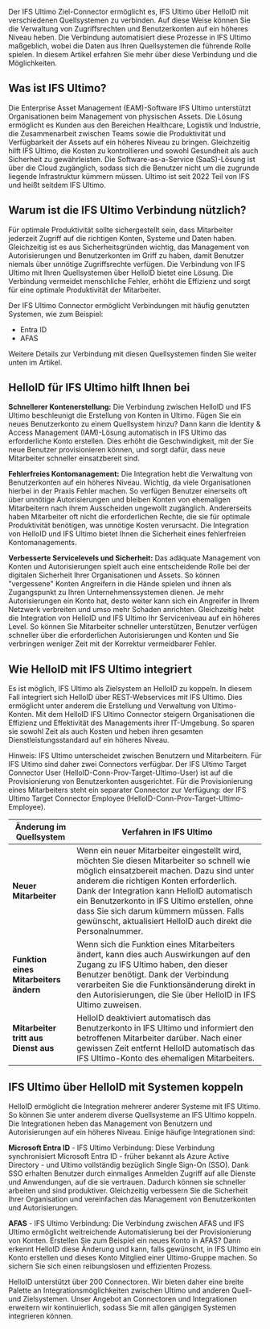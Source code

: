 Der IFS Ultimo Ziel-Connector ermöglicht es, IFS Ultimo über HelloID mit verschiedenen Quellsystemen zu verbinden. Auf diese Weise können Sie die Verwaltung von Zugriffsrechten und Benutzerkonten auf ein höheres Niveau heben. Die Verbindung automatisiert diese Prozesse in IFS Ultimo maßgeblich, wobei die Daten aus Ihren Quellsystemen die führende Rolle spielen. In diesem Artikel erfahren Sie mehr über diese Verbindung und die Möglichkeiten.

## Was ist IFS Ultimo?

Die Enterprise Asset Management (EAM)-Software IFS Ultimo unterstützt Organisationen beim Management von physischen Assets. Die Lösung ermöglicht es Kunden aus den Bereichen Healthcare, Logistik und Industrie, die Zusammenarbeit zwischen Teams sowie die Produktivität und Verfügbarkeit der Assets auf ein höheres Niveau zu bringen. Gleichzeitig hilft IFS Ultimo, die Kosten zu kontrollieren und sowohl Gesundheit als auch Sicherheit zu gewährleisten. Die Software-as-a-Service (SaaS)-Lösung ist über die Cloud zugänglich, sodass sich die Benutzer nicht um die zugrunde liegende Infrastruktur kümmern müssen. Ultimo ist seit 2022 Teil von IFS und heißt seitdem IFS Ultimo.

## Warum ist die IFS Ultimo Verbindung nützlich?

Für optimale Produktivität sollte sichergestellt sein, dass Mitarbeiter jederzeit Zugriff auf die richtigen Konten, Systeme und Daten haben. Gleichzeitig ist es aus Sicherheitsgründen wichtig, das Management von Autorisierungen und Benutzerkonten im Griff zu haben, damit Benutzer niemals über unnötige Zugriffsrechte verfügen. Die Verbindung von IFS Ultimo mit Ihren Quellsystemen über HelloID bietet eine Lösung. Die Verbindung vermeidet menschliche Fehler, erhöht die Effizienz und sorgt für eine optimale Produktivität der Mitarbeiter.

Der IFS Ultimo Connector ermöglicht Verbindungen mit häufig genutzten Systemen, wie zum Beispiel:

- Entra ID
- AFAS

Weitere Details zur Verbindung mit diesen Quellsystemen finden Sie weiter unten im Artikel.

## HelloID für IFS Ultimo hilft Ihnen bei

**Schnellerer Kontenerstellung:** Die Verbindung zwischen HelloID und IFS Ultimo beschleunigt die Erstellung von Konten in Ultimo. Fügen Sie ein neues Benutzerkonto zu einem Quellsystem hinzu? Dann kann die Identity & Access Management (IAM)-Lösung automatisch in IFS Ultimo das erforderliche Konto erstellen. Dies erhöht die Geschwindigkeit, mit der Sie neue Benutzer provisionieren können, und sorgt dafür, dass neue Mitarbeiter schneller einsatzbereit sind.

**Fehlerfreies Kontomanagement:** Die Integration hebt die Verwaltung von Benutzerkonten auf ein höheres Niveau. Wichtig, da viele Organisationen hierbei in der Praxis Fehler machen. So verfügen Benutzer einerseits oft über unnötige Autorisierungen und bleiben Konten von ehemaligen Mitarbeitern nach ihrem Ausscheiden ungewollt zugänglich. Andererseits haben Mitarbeiter oft nicht die erforderlichen Rechte, die sie für optimale Produktivität benötigen, was unnötige Kosten verursacht. Die Integration von HelloID und IFS Ultimo bietet Ihnen die Sicherheit eines fehlerfreien Kontomanagements.

**Verbesserte Servicelevels und Sicherheit:** Das adäquate Management von Konten und Autorisierungen spielt auch eine entscheidende Rolle bei der digitalen Sicherheit Ihrer Organisationen und Assets. So können "vergessene" Konten Angreifern in die Hände spielen und ihnen als Zugangspunkt zu Ihren Unternehmenssystemen dienen. Je mehr Autorisierungen ein Konto hat, desto weiter kann sich ein Angreifer in Ihrem Netzwerk verbreiten und umso mehr Schaden anrichten. Gleichzeitig hebt die Integration von HelloID und IFS Ultimo Ihr Serviceniveau auf ein höheres Level. So können Sie Mitarbeiter schneller unterstützen, Benutzer verfügen schneller über die erforderlichen Autorisierungen und Konten und Sie verbringen weniger Zeit mit der Korrektur vermeidbarer Fehler.

## Wie HelloID mit IFS Ultimo integriert

Es ist möglich, IFS Ultimo als Zielsystem an HelloID zu koppeln. In diesem Fall integriert sich HelloID über REST-Webservices mit IFS Ultimo. Dies ermöglicht unter anderem die Erstellung und Verwaltung von Ultimo-Konten. Mit dem HelloID IFS Ultimo Connector steigern Organisationen die Effizienz und Effektivität des Managements ihrer IT-Umgebung. So sparen sie sowohl Zeit als auch Kosten und heben ihren gesamten Dienstleistungsstandard auf ein höheres Niveau.

Hinweis: IFS Ultimo unterscheidet zwischen Benutzern und Mitarbeitern. Für IFS Ultimo sind daher zwei Connectors verfügbar. Der IFS Ultimo Target Connector User (HelloID-Conn-Prov-Target-Ultimo-User) ist auf die Provisionierung von Benutzerkonten ausgerichtet. Für die Provisionierung eines Mitarbeiters steht ein separater Connector zur Verfügung: der IFS Ultimo Target Connector Employee (HelloID-Conn-Prov-Target-Ultimo-Employee).

|Änderung im Quellsystem | Verfahren in IFS Ultimo |
| ------------------------- | -----------------------------|
| **Neuer Mitarbeiter** | Wenn ein neuer Mitarbeiter eingestellt wird, möchten Sie diesen Mitarbeiter so schnell wie möglich einsatzbereit machen. Dazu sind unter anderem die richtigen Konten erforderlich. Dank der Integration kann HelloID automatisch ein Benutzerkonto in IFS Ultimo erstellen, ohne dass Sie sich darum kümmern müssen. Falls gewünscht, aktualisiert HelloID auch direkt die Personalnummer. |
| **Funktion eines Mitarbeiters ändern** | Wenn sich die Funktion eines Mitarbeiters ändert, kann dies auch Auswirkungen auf den Zugang zu IFS Ultimo haben, den dieser Benutzer benötigt. Dank der Verbindung verarbeiten Sie die Funktionsänderung direkt in den Autorisierungen, die Sie über HelloID in IFS Ultimo zuweisen. |
| **Mitarbeiter tritt aus Dienst aus** | HelloID deaktiviert automatisch das Benutzerkonto in IFS Ultimo und informiert den betroffenen Mitarbeiter darüber. Nach einer gewissen Zeit entfernt HelloID automatisch das IFS Ultimo-Konto des ehemaligen Mitarbeiters. |

## IFS Ultimo über HelloID mit Systemen koppeln

HelloID ermöglicht die Integration mehrerer anderer Systeme mit IFS Ultimo. So können Sie unter anderem diverse Quellsysteme an IFS Ultimo koppeln. Die Integrationen heben das Management von Benutzern und Autorisierungen auf ein höheres Niveau. Einige häufige Integrationen sind:

**Microsoft Entra ID** - IFS Ultimo Verbindung: Diese Verbindung synchronisiert Microsoft Entra ID - früher bekannt als Azure Active Directory - und Ultimo vollständig bezüglich Single Sign-On (SSO). Dank SSO erhalten Benutzer durch einmaliges Anmelden Zugriff auf alle Dienste und Anwendungen, auf die sie vertrauen. Dadurch können sie schneller arbeiten und sind produktiver. Gleichzeitig verbessern Sie die Sicherheit Ihrer Organisation und vereinfachen das Management von Benutzerkonten und Autorisierungen.

**AFAS** - IFS Ultimo Verbindung: Die Verbindung zwischen AFAS und IFS Ultimo ermöglicht weitreichende Automatisierung bei der Provisionierung von Konten. Erstellen Sie zum Beispiel ein neues Konto in AFAS? Dann erkennt HelloID diese Änderung und kann, falls gewünscht, in IFS Ultimo ein Konto erstellen und dieses Konto Mitglied einer Ultimo-Gruppe machen. So sichern Sie sich einen reibungslosen und effizienten Prozess.

HelloID unterstützt über 200 Connectoren. Wir bieten daher eine breite Palette an Integrationsmöglichkeiten zwischen Ultimo und anderen Quell- und Zielsystemen. Unser Angebot an Connectoren und Integrationen erweitern wir kontinuierlich, sodass Sie mit allen gängigen Systemen integrieren können.